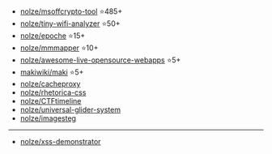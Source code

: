 - [nolze/msoffcrypto-tool](https://github.com/nolze/msoffcrypto-tool) ⭐️485+
- [nolze/tiny-wifi-analyzer](https://github.com/nolze/tiny-wifi-analyzer) ⭐️50+
- [nolze/epoche](https://github.com/nolze/epoche) ⭐️15+
- [nolze/mmmapper](https://github.com/nolze/mmmapper) ⭐️10+
- [nolze/awesome-live-opensource-webapps](https://github.com/nolze/awesome-live-opensource-webapps) ⭐️5+
- [makiwiki/maki](https://github.com/makiwiki/maki) ⭐️5+
- [nolze/cacheproxy](https://github.com/nolze/cacheproxy)
- [nolze/rhetorica-css](https://github.com/nolze/rhetorica-css)
- [nolze/CTFtimeline](https://github.com/nolze/CTFtimeline)
- [nolze/universal-glider-system](https://github.com/nolze/universal-glider-system)
- [nolze/imagesteg](https://github.com/nolze/imagesteg)

---

- [nolze/xss-demonstrator](https://github.com/nolze/xss-demonstrator)
